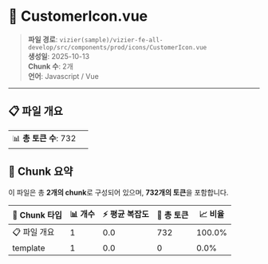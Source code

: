 # 📄 CustomerIcon.vue

> **파일 경로**: `vizier(sample)/vizier-fe-all-develop/src/components/prod/icons/CustomerIcon.vue`  
> **생성일**: 2025-10-13  
> **Chunk 수**: 2개  
> **언어**: Javascript / Vue
---


## 📋 파일 개요

| | |
|--|--|
| 📊 **총 토큰 수**: 732 |  |






## 🧩 Chunk 요약

이 파일은 총 **2개의 chunk**로 구성되어 있으며, **732개의 토큰**을 포함합니다.

| 🧩 Chunk 타입 | 📊 개수 | ⚡ 평균 복잡도 | 📝 총 토큰 | 📈 비율 |
|---------------|--------|-------------|----------|--------|
| 📋 파일 개요 | 1 | 0.0 | 732 | 100.0% |
| template | 1 | 0.0 | 0 | 0.0% |

